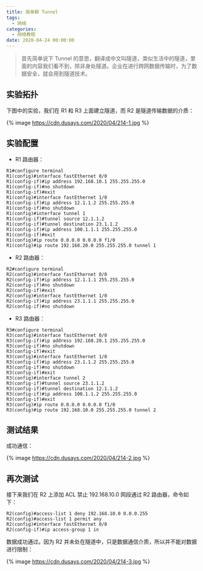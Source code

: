 ```yaml
---
title: 简单聊 Tunnel
tags:
  - 网络
categories:
  - 网络教程
date: 2020-04-24 00:00:00
---
```


> 首先简单说下 Tunnel 的意思，翻译成中文叫隧道，类似生活中的隧道，里面的内容我们看不到，除非身处隧道。企业在进行跨网数据传输时，为了数据安全，就会用到隧道技术。

<!-- more -->

## 实验拓扑

下图中的实验，我们在 R1 和 R3 上面建立隧道，而 R2 是隧道传输数据的介质：

{% image https://cdn.dusays.com/2020/04/214-1.jpg %}

## 实验配置

* R1 路由器：

```
R1#configure terminal
R1(config)#interface fastEthernet 0/0
R1(config-if)#ip address 192.168.10.1 255.255.255.0
R1(config-if)#no shutdown
R1(config-if)#exit
R1(config)#interface fastEthernet 1/0
R1(config-if)#ip address 12.1.1.2 255.255.255.0
R1(config-if)#no shutdown
R1(config)#interface tunnel 1
R1(config-if)#tunnel source 12.1.1.2
R1(config-if)#tunnel destination 23.1.1.2
R1(config-if)#ip address 100.1.1.1 255.255.255.0
R1(config-if)#exit
R1(config)#ip route 0.0.0.0 0.0.0.0 f1/0
R1(config)#ip route 192.168.20.0 255.255.255.0 tunnel 1
```

* R2 路由器：

```
R2#configure terminal
R2(config)#interface fastEthernet 0/0
R2(config-if)#ip address 12.1.1.1 255.255.255.0
R2(config-if)#no shutdown
R2(config-if)#exit
R2(config)#interface fastEthernet 1/0
R2(config-if)#ip address 23.1.1.1 255.255.255.0
R2(config-if)#no shutdown
```

* R3 路由器：

```
R3#configure terminal
R3(config)#interface fastEthernet 0/0
R3(config-if)#ip address 192.168.20.1 255.255.255.0
R3(config-if)#no shutdown
R3(config-if)#exit
R3(config)#interface fastEthernet 1/0
R3(config-if)#ip address 23.1.1.2 255.255.255.0
R3(config-if)#no shutdown
R3(config-if)#exit
R3(config)#interface tunnel 2
R3(config-if)#tunnel source 23.1.1.2
R3(config-if)#tunnel destination 12.1.1.2
R3(config-if)#ip address 100.1.1.2 255.255.255.0
R3(config-if)#exit
R3(config)#ip route 0.0.0.0 0.0.0.0 f1/0
R3(config)#ip route 192.168.10.0 255.255.255.0 tunnel 2
```

## 测试结果

成功通信：

{% image https://cdn.dusays.com/2020/04/214-2.jpg %}

## 再次测试

接下来我们在 R2 上添加 ACL 禁止 192.168.10.0 网段通过 R2 路由器，命令如下：

```
R2(config)#access-list 1 deny 192.168.10.0 0.0.0.255
R2(config)#access-list 1 permit any
R2(config)#interface fastEthernet 0/0
R2(config-if)#ip access-group 1 in
```

数据成功通过。因为 R2 并未处在隧道中，只是数据通信介质，所以并不能对数据进行限制：

{% image https://cdn.dusays.com/2020/04/214-3.jpg %}